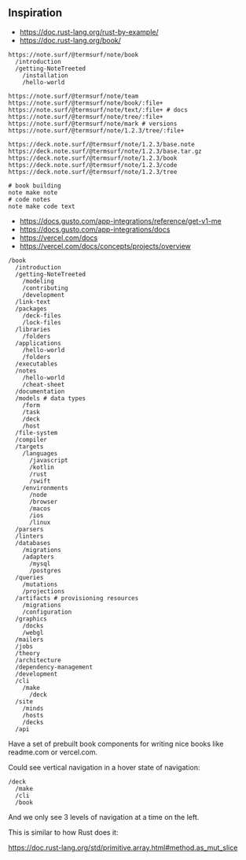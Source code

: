 ## Inspiration

- https://doc.rust-lang.org/rust-by-example/
- https://doc.rust-lang.org/book/

```
https://note.surf/@termsurf/note/book
  /introduction
  /getting-NoteTreeted
    /installation
    /hello-world
```

```
https://note.surf/@termsurf/note/team
https://note.surf/@termsurf/note/book/:file+
https://note.surf/@termsurf/note/text/:file+ # docs
https://note.surf/@termsurf/note/tree/:file+
https://note.surf/@termsurf/note/mark # versions
https://note.surf/@termsurf/note/1.2.3/tree/:file+
```

```
https://deck.note.surf/@termsurf/note/1.2.3/base.note
https://deck.note.surf/@termsurf/note/1.2.3/base.tar.gz
https://deck.note.surf/@termsurf/note/1.2.3/book
https://deck.note.surf/@termsurf/note/1.2.3/code
https://deck.note.surf/@termsurf/note/1.2.3/tree
```

```
# book building
note make note
# code notes
note make code text
```

- https://docs.gusto.com/app-integrations/reference/get-v1-me
- https://docs.gusto.com/app-integrations/docs
- https://vercel.com/docs
- https://vercel.com/docs/concepts/projects/overview

```
/book
  /introduction
  /getting-NoteTreeted
    /modeling
    /contributing
    /development
  /link-text
  /packages
    /deck-files
    /lock-files
  /libraries
    /folders
  /applications
    /hello-world
    /folders
  /executables
  /notes
    /hello-world
    /cheat-sheet
  /documentation
  /models # data types
    /form
    /task
    /deck
    /host
  /file-system
  /compiler
  /targets
    /languages
      /javascript
      /kotlin
      /rust
      /swift
    /environments
      /node
      /browser
      /macos
      /ios
      /linux
  /parsers
  /linters
  /databases
    /migrations
    /adapters
      /mysql
      /postgres
  /queries
    /mutations
    /projections
  /artifacts # provisioning resources
    /migrations
    /configuration
  /graphics
    /docks
    /webgl
  /mailers
  /jobs
  /theory
  /architecture
  /dependency-management
  /development
  /cli
    /make
      /deck
  /site
    /minds
    /hosts
    /decks
  /api
```

Have a set of prebuilt book components for writing nice books like
readme.com or vercel.com.

Could see vertical navigation in a hover state of navigation:

```
/deck
  /make
  /cli
  /book
```

And we only see 3 levels of navigation at a time on the left.

This is similar to how Rust does it:

https://doc.rust-lang.org/std/primitive.array.html#method.as_mut_slice
